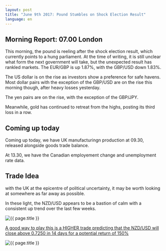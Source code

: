 ```yaml
---
layout: post
title: "June 9th 2017: Pound Stumbles on Shock Election Result"
language: en
---
```

## Morning Report: 07.00 London

This morning, the pound is reeling after the shock election result, which currently points to a hung parliament. At the time of writing, it is still unclear what form the next government will take, but the unexpected result has rankled markets. The EUR/GBP is up 1.87%, with the GBP/USD down 1.83%. 

The US dollar is on the rise as investors show a preference for safe havens. Most dollar pairs with the exception of the GBP/USD are on the rise this morning though, after heavy losses yesterday. 

The yen pairs are on the rise, with the exception of the GBP/JPY.

Meanwhile, gold has continued to retreat from the highs, posting its third loss in a row.

## Coming up today

Coming up today, we have UK manufacturingn production at 09.30, released alongside goods trade balance. 

At 13.30, we have the Canadian employement change and unemployment rate data. 

## Trade Idea

with the UK at the epicentre of political uncertainty, it may be worth looking at somewhere as far away as possible. 

In these light, the NZD/USD appears to be a bastion of calm with a consistent up trend over the last few weeks.

<img class="post-image" src="{{ site.url }}/2017-06-09_07-33-39.jpg" alt="{{ page.title }}" title="{{ page.title }}">

<a href="%LINK%%?currency=GBP&market=forex&underlying=frxNZDUSD&formname=higherlower&duration_amount=14&duration_units=d&amount=10&amount_type=payout&expiry_type=duration&barrier=0.7250" target="_blank">A good way to play this is a HIGHER trade predicting that the NZD/USD will close above 0.7250 in 14 days for a potential return of 150%</a>

<img class="post-image" src="{{ site.url }}/images/2017-06-09_07-35-47.jpg" alt="{{ page.title }}" title="{{ page.title }}">